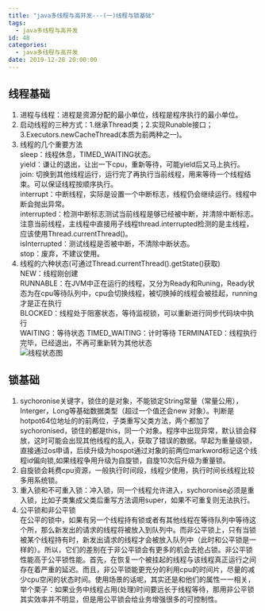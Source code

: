 ```yaml
---
title: "java多线程与高并发---(一)线程与锁基础"
tags:
  - java多线程与高并发
id: 48
categories:
  - java多线程与高并发
date: 2019-12-28 20:00:00
---
```


## 线程基础
1. 进程与线程：进程是资源分配的最小单位，线程是程序执行的最小单位。
2. 启动线程的三种方式：1.继承Thread类；2.实现Runable接口；3.Executors.newCacheThread(本质为前两种之一)。
3. 线程的几个重要方法  
sleep：线程休息，TIMED_WAITING状态。   
yield：谦让的退出，让出一下cpu，重新等待，可能yield后又马上执行。  
join: 切换到其他线程运行，运行完了再执行当前线程，用来等待一个线程结束。可以保证线程按顺序执行。  
interrupt：中断线程，实际是设置一个中断标志，线程仍会继续运行。线程中断会抛出异常。  
interrupted：检测中断标志测试当前线程是够已经被中断，并清除中断标志。注意当前线程，主线程中直接用子线程thread.interrupted检测的是主线程，应该使用Thread.currentThread()。  
isInterrupted：测试线程是否被中断，不清除中断状态。  
stop：废弃，不建议使用。 
4. 线程的六种状态(可通过Thread.currentThread().getState()获取)  
NEW：线程刚创建  
RUNNABLE：在JVM中正在运行的线程，又分为Ready和Runing，Ready状态为在cpu等待队列中，cpu会切换线程，被切换掉的线程会被挂起，running才是正在执行  
BLOCKED：线程处于阻塞状态，等待监视锁，可以重新进行同步代码块中执行  
WAITING：等待状态 
TIMED_WAITING：计时等待
TERMINATED：线程执行完毕，已经退出，不再可重新转为其他状态  
![线程状态图](https://ftp.bmp.ovh/imgs/2019/12/42453dd60c771886.png)

## 锁基础
1. sychoronise关键字，锁住的是对象，不能锁定String常量（常量公用），Interger，Long等基础数据类型（超过一个值还会new 对象）。判断是hotpot64位地址的的前两位，子类重写父类方法，两个都加了sychoronised，锁住的都是this，同一个对象。程序中出现异常，默认锁会释放，这时可能会出现其他线程的乱入，获取了错误的数据。早起为重量级锁，直接通过os申请，后续升级为hospot通过对象的前两位markword标记这个线程id偏向锁,如果线程争用升级为自旋锁，自旋10次后升级为重量锁。
2. 自旋锁会耗费cpu资源，一般执行时间段，线程少使用，执行时间长线程比较多用系统锁。
3. 重入锁和不可重入锁：冲入锁，同一个线程允许进入，sychoronise必须是重入锁，比如子类集成父类后重写方法调用super，如果不可重复则无法执行。  
4. 公平锁和非公平锁  
在公平的锁中，如果有另一个线程持有锁或者有其他线程在等待队列中等待这个所，那么新发出的请求的线程将被放入到队列中。而非公平锁上，只有当锁被某个线程持有时，新发出请求的线程才会被放入队列中（此时和公平锁是一样的）。所以，它们的差别在于非公平锁会有更多的机会去抢占锁。非公平锁性能高于公平锁性能。首先，在恢复一个被挂起的线程与该线程真正运行之间存在着严重的延迟。而且，非公平锁能更充分的利用cpu的时间片，尽量的减少cpu空闲的状态时间。使用场景的话呢，其实还是和他们的属性一一相关，举个栗子：如果业务中线程占用(处理)时间要远长于线程等待，那用非公平锁其实效率并不明显，但是用公平锁会给业务增强很多的可控制性。
